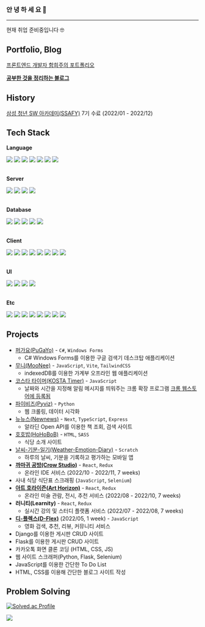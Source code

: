 ### 안 녕 하 세 요 👋

---

현재 취업 준비중입니다 🤓

## Portfolio, Blog

[프론트엔드 개발자 함희주의 포트폴리오](https://sable-exhaust-9f0.notion.site/479338ef915044d88328b7a65198bab7)

**[공부한 것을 정리하는 블로그](https://hhejo.github.io)**

## History

[삼성 청년 SW 아카데미(SSAFY)](https://www.ssafy.com/ksp/jsp/swp/swpMain.jsp) 7기 수료 (2022/01 - 2022/12)

## Tech Stack

**Language**
<div>
  <img src="https://img.shields.io/badge/javascript-F7DF1E?style=for-the-badge&logo=javascript&logoColor=black">
  <img src="https://img.shields.io/badge/typescript-3178C6?style=for-the-badge&logo=typescript&logoColor=white">
  <img src="https://img.shields.io/badge/python-3776AB?style=for-the-badge&logo=python&logoColor=white">
  <img src="https://img.shields.io/badge/c%23-68217A?style=for-the-badge&logo=csharp&logoColor=white">
  <img src="https://img.shields.io/badge/c-A8B9CC?style=flat-square&logo=c&logoColor=black">
  <img src="https://img.shields.io/badge/c++-00599C?style=flat-square&logo=c%2B%2B&logoColor=white">
  <img src="https://img.shields.io/badge/rust-000000?style=flat-square&logo=rust&logoColor=white">
</div>
<br />

**Server**
<div>
  <img src="https://img.shields.io/badge/node.js-339933?style=for-the-badge&logo=node.js&logoColor=white">
  <img src="https://img.shields.io/badge/express-000000?style=for-the-badge&logo=express&logoColor=white">
  <img src="https://img.shields.io/badge/django-092E20?style=flat-square&logo=django&logoColor=white">
  <img src="https://img.shields.io/badge/flask-000000?style=flat-square&logo=flask&logoColor=white">
</div>
<br />

**Database**
<div>
  <img src="https://img.shields.io/badge/mongodb-47A248?style=for-the-badge&logo=mongodb&logoColor=white">
  <img src="https://img.shields.io/badge/mysql-4479A1?style=for-the-badge&logo=mysql&logoColor=white">
  <img src="https://img.shields.io/badge/mongoose-880000?style=flat-square&logo=mongoose&logoColor=white">
  <img src="https://img.shields.io/badge/sequelize-52B0E7?style=flat-square&logo=sequelize&logoColor=white">
  <img src="https://img.shields.io/badge/sqlite-003B57?style=flat-square&logo=sqlite&logoColor=white">
</div>
<br />

**Client**
<div>
  <img src="https://img.shields.io/badge/react-61DAFB?style=for-the-badge&logo=react&logoColor=black">
  <img src="https://img.shields.io/badge/next-000000?style=for-the-badge&logo=next&logoColor=white">
  <img src="https://img.shields.io/badge/redux-764ABC?style=for-the-badge&logo=redux&logoColor=white">
  <img src="https://img.shields.io/badge/vite-646CFF?style=for-the-badge&logo=vite&logoColor=white">
  <img src="https://img.shields.io/badge/html5-E34F26?style=for-the-badge&logo=html5&logoColor=white">
  <img src="https://img.shields.io/badge/css3-1572B6?style=for-the-badge&logo=css3&logoColor=white">
<!--   <img src="https://img.shields.io/badge/react router-CA4245?style=for-the-badge&logo=react-router&logoColor=white"> -->
  <img src="https://img.shields.io/badge/vue-4FC08D?style=flat-square&logo=vue.js&logoColor=white">
  <img src="https://img.shields.io/badge/webpack-8DD6F9?style=flat-square&logo=webpack&logoColor=black">
</div>
<br />

**UI**
<div>
  <img src="https://img.shields.io/badge/tailwindcss-06B6D4?style=for-the-badge&logo=tailwindcss&logoColor=white">
  <img src="https://img.shields.io/badge/styled components-DB7093?style=flat-square&logo=styled-components&logoColor=white">
  <img src="https://img.shields.io/badge/bootstrap-7952B3?style=flat-square&logo=bootstrap&logoColor=white">
  <img src="https://img.shields.io/badge/mui-007FFF?style=flat-square&logo=mui&logoColor=white">
</div>
<br />

**Etc**

<div>
  <img src="https://img.shields.io/badge/git-F05032?style=for-the-badge&logo=git&logoColor=white">
  <img src="https://img.shields.io/badge/github-181717?style=for-the-badge&logo=github&logoColor=white">
  <img src="https://img.shields.io/badge/vim-019733?style=for-the-badge&logo=vim&logoColor=white">
  <img src="https://img.shields.io/badge/bash-4EAA25?style=for-the-badge&logo=gnubash&logoColor=white">
  <img src="https://img.shields.io/badge/eslint-4B32C3?style=for-the-badge&logo=eslint&logoColor=white">
  <img src="https://img.shields.io/badge/prettier-F7B93E?style=for-the-badge&logo=prettier&logoColor=black">
  <img src="https://img.shields.io/badge/nodemon-76D04B?style=for-the-badge&logo=nodemon&logoColor=white">
  <img src="https://img.shields.io/badge/babel-F9DC3E?style=for-the-badge&logo=babel&logoColor=black">
</div>

## Projects

- [퍼가요(PuGaYo)](https://github.com/hhejo/pugayo) - `C#`, `Windows Forms`
  - C# Windows Forms를 이용한 구글 검색기 데스크탑 애플리케이션
- [무니(MooNee)](https://github.com/hhejo/moonee) - `JavaScript`, `Vite`, `TailwindCSS`
  - indexedDB를 이용한 가계부 오프라인 웹 애플리케이션
- [코스타 타이머(KOSTA Timer)](https://github.com/hhejo/chrome-timer) - `JavaScript`
  - 날짜와 시간을 지정해 알림 메시지를 띄워주는 크롬 확장 프로그램 [크롬 웹스토어에 등록됨](https://chromewebstore.google.com/detail/kosta-timer/helppnekbooonbajcomnekjicpoaoifd?hl=ko&utm_source=ext_sidebar)
- [파이비즈(Pyviz)](https://github.com/hhejo/pyviz) - `Python`
  - 웹 크롤링, 데이터 시각화
- [뉴뉴스(Newnews)](https://github.com/hhejo/newnews) - `Next`, `TypeScript`, `Express`
  - 알라딘 Open API를 이용한 책 조회, 검색 사이트
- [호호밥(HoHoBoB)](https://github.com/hhejo/hohobob) - `HTML`, `SASS`
  - 식당 소개 사이트
- [날씨-기분-일기(Weather-Emotion-Diary)](https://github.com/hhejo/wea-emo-diary) - `Scratch`
  - 하루의 날씨, 기분을 기록하고 평가하는 모바일 앱
- **[까마귀 공방(Crow Studio)](https://github.com/hhejo/crow-studio-fe)** - `React`, `Redux`
  - 온라인 IDE 서비스 (2022/10 - 2022/11, 7 weeks)
- 사내 식당 식단표 스크래핑 (`JavaScript`, `Selenium`)
- **[아트 호라이즌(Art Horizon)](https://github.com/hhejo/art-horizon-fe)** - `React`, `Redux`
  - 온라인 미술 관람, 전시, 추천 서비스 (2022/08 - 2022/10, 7 weeks)
- **러니티(Learnity)** - `React`, `Redux`
  - 실시간 강의 및 스터디 플랫폼 서비스 (2022/07 - 2022/08, 7 weeks)
- **[디-플렉스(D-Flex)](https://github.com/hhejo/D-FLEX)** (2022/05, 1 week) - `JavaScript`
  - 영화 검색, 추천, 리뷰, 커뮤니티 서비스
- Django를 이용한 게시판 CRUD 사이트
- Flask를 이용한 게시판 CRUD 사이트
- 카카오톡 화면 클론 코딩 (HTML, CSS, JS)
- 웹 사이트 스크래퍼(Python, Flask, Selenium)
- JavaScript를 이용한 간단한 To Do List
- HTML, CSS를 이용해 간단한 블로그 사이트 작성

## Problem Solving

[![Solved.ac Profile](http://mazassumnida.wtf/api/v2/generate_badge?boj=verymanycoins)](https://solved.ac/verymanycoins/)

<a href="https://hits.seeyoufarm.com"><img src="https://hits.seeyoufarm.com/api/count/incr/badge.svg?url=https%3A%2F%2Fgithub.com%2Fhhejo%2Fhit-counter&count_bg=%237FC3F2&title_bg=%23555555&icon=&icon_color=%23E7E7E7&title=hits&edge_flat=false"/></a>

<!--
## Languages

![Top Langs](https://github-readme-stats.vercel.app/api/top-langs/?username=hhejo&layout=compact)
-->

<!--

혼자 프로젝트 2020-2021
플라스크
셀레늄
노마드코더

-->

<!--
**hhejo/hhejo** is a ✨ _special_ ✨ repository because its `README.md` (this file) appears on your GitHub profile.

Here are some ideas to get you started:

- 🔭 I’m currently working on ...
- 🌱 I’m currently learning ...
- 👯 I’m looking to collaborate on ...
- 🤔 I’m looking for help with ...
- 💬 Ask me about ...
- 📫 How to reach me: ...
- 😄 Pronouns: ...
- ⚡ Fun fact: ...

![hhejo's GitHub stats](https://github-readme-stats.vercel.app/api?username=hhejo&show_icons=true&theme=default)

-->
